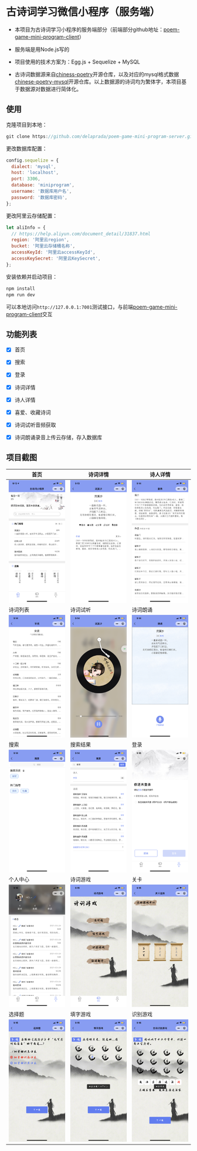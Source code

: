 # 古诗词学习微信小程序（服务端）

- 本项目为古诗词学习小程序的服务端部分（前端部分github地址：[poem-game-mini-program-client](https://github.com/delaprada/poem-game-mini-program-client)）

- 服务端是用Node.js写的

- 项目使用的技术方案为：Egg.js + Sequelize + MySQL

- 古诗词数据源来自[chiness-poetry](https://github.com/chinese-poetry/chinese-poetry)开源仓库，以及对应的mysql格式数据[chinese-poetry-mysql](https://github.com/KomaBeyond/chinese-poetry-mysql)开源仓库。以上数据源的诗词均为繁体字，本项目基于数据源对数据进行简体化。

## 使用

克隆项目到本地：

```javascript
git clone https://github.com/delaprada/poem-game-mini-program-server.git
```

更改数据库配置：

```javascript
config.sequelize = {
  dialect: 'mysql',
  host: 'localhost',
  port: 3306,
  database: 'miniprogram',
  username: '数据库用户名',
  password: '数据库密码',
};
```

更改阿里云存储配置：

```javascript
let aliInfo = {
  // https://help.aliyun.com/document_detail/31837.html
  region: '阿里云region',
  bucket: '阿里云存储桶名称',
  accessKeyId: '阿里云accessKeyId',
  accessKeySecret: '阿里云KeySecret',
};
```

安装依赖并启动项目：

```javascript
npm install
npm run dev
```

可以本地访问`http://127.0.0.1:7001`测试接口，与前端[poem-game-mini-program-client](https://github.com/delaprada/poem-game-mini-program-client)交互

## 功能列表

- [x] 首页
  
- [x] 搜索

- [x] 登录
  
- [x] 诗词详情
  
- [x] 诗人详情

- [x] 喜爱、收藏诗词

- [x] 诗词试听音频获取

- [x] 诗词朗诵录音上传云存储，存入数据库

## 项目截图

|  首页   | 诗词详情  |  诗人详情   |
|  ----  | ----  | ----  |
| ![home](./images/homepage.PNG)  | ![poem](./images/poempage.PNG) |![home](./images/poetpage.PNG)|
|  诗词列表   | 诗词试听  | 诗词朗诵 |
| ![poem](./images/poemListpage.PNG)  | ![home](./images/listenpage.PNG) |![poem](./images/langsong.PNG)|
|  搜索   | 搜索结果  | 登录 |
| ![home](./images/searchpage.PNG)  | ![poem](./images/searchresultpage.PNG) | ![poem](./images/login.PNG) |
|  个人中心   | 诗词游戏  | 关卡 |
| ![home](./images/userpage.PNG)  | ![home](./images/gamepage.PNG) |![poem](./images/roundpage.PNG)|
|  选择题   | 填字游戏  | 识别游戏   |
| ![home](./images/choicegamepage.PNG)  | ![poem](./images/crosswordgamepage.PNG) |![home](./images/identifygamepage.PNG)  |

